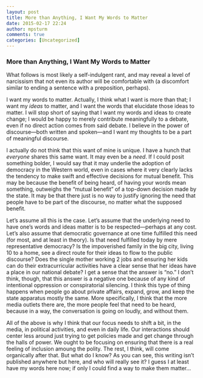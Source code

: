 ```yaml
---
layout: post
title: More than Anything, I Want My Words to Matter
date: 2015-02-17 22:24
author: mpsturm
comments: true
categories: [Uncategorized]
---
```



<h3>More than Anything, I Want My Words to Matter</h3>
<p>What follows is most likely a self-indulgent rant, and may reveal a level of narcissism that not even its author will be comfortable with (a discomfort similar to ending a sentence with a preposition, perhaps).</p>
<p>I want my words to matter. Actually, I think what I want is more than that; I want my <em>ideas</em> to matter, and I want the words that elucidate those ideas to matter. I will stop short of saying that I want my words and ideas to create change; I would be happy to merely contribute meaningfully to a debate, even if no direct action comes from said debate. I believe in the power of discourse—both written and spoken—and I want my thoughts to be a part of meaningful discourse.</p>
<p>I actually do not think that this want of mine is unique. I have a hunch that <em>everyone</em> shares this same want. It may even be a <em>need</em>. If I could posit something bolder, I would say that it may underlie the adoption of democracy in the Western world, even in cases where it very clearly lacks the tendency to make swift and effective decisions for mutual benefit. This may be because the benefit of being heard, of having your words mean something, outweighs the “mutual benefit” of a top-down decision made by the state. It may be that there just is no way to justify ignoring the need that people have to be part of the discourse, no matter what the supposed benefit.</p>
<p>Let’s assume all this is the case. Let’s assume that the underlying need to have one’s words and ideas matter is to be respected—perhaps at any cost. Let’s also assume that democratic governance at one time fulfilled this need (for most, and at least in theory). Is that need fulfilled today by mere representative democracy? Is the impoverished family in the big city, living 10 to a home, see a direct route for their ideas to flow to the public discourse? Does the single mother working 2 jobs and ensuring her kids can do their extracurricular activities have a clear sense that her ideas have a place in our national debate? I get a sense that the answer is “no.” I don’t think, though, that this answer is a negative one because of any kind of intentional oppression or conspiratorial silencing. I think this type of thing happens when people go about private affairs, expand, grow, and keep the state apparatus mostly the same. More specifically, I think that the more media outlets there are, the more people feel that need to be heard, because in a way, the conversation is going on loudly, and without them.</p>
<p>All of the above is why I think that our focus needs to shift a bit, in the media, in political activities, and even in daily life. Our interactions should center less around just trying to get policies made and get change through the halls of power. We ought to be focusing on ensuring that there is a real feeling of inclusion amoung the polity. The rest, I think, will come organically after that. But what do I know? As you can see, this writing isn’t published anywhere but here, and who will really see it? I guess I at least have my words here now; if only I could find a way to make them matter…</p>


